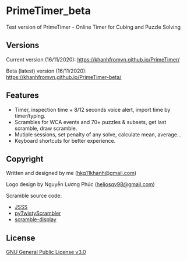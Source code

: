 # PrimeTimer_beta
Test version of PrimeTimer - Online Timer for Cubing and Puzzle Solving

## Versions
Current version (16/11/2020): https://khanhfromvn.github.io/PrimeTimer/

Beta (latest) version (16/11/2020): https://khanhfromvn.github.io/PrimeTimer-beta/

## Features
* Timer, inspection time + 8/12 seconds voice alert, import time by timer/typing.
* Scrambles for WCA events and 70+ puzzles & subsets, get last scramble, draw scramble.
* Mutiple sessions, set penalty of any solve, calculate mean, average...
* Keyboard shortcuts for better experience.

## Copyright
Written and designed by me (hkg11khanh@gmail.com)

Logo design by Nguyễn Lương Phúc (heliosqv98@gmail.com)

Scramble source code:
* [JSSS](https://github.com/cubing/jsss)
* [pyTwistyScrambler](https://github.com/euphwes/pyTwistyScrambler)
* [scramble-display](https://github.com/cubing/scramble-display)

## License
[GNU General Public License v3.0](https://github.com/khanhfromvn/PrimeTimer/blob/master/LICENSE.md)

